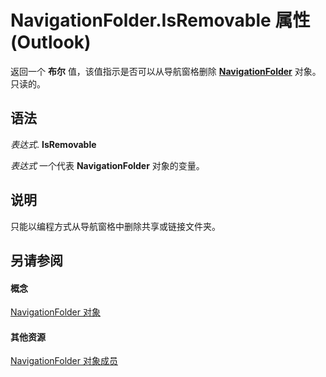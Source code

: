 
# NavigationFolder.IsRemovable 属性 (Outlook)

返回一个 **布尔** 值，该值指示是否可以从导航窗格删除 **[NavigationFolder](c8d7aabb-58ba-df5e-ccdc-06f73db7726c.md)** 对象。只读的。


## 语法

 _表达式_. **IsRemovable**

 _表达式_ 一个代表 **NavigationFolder** 对象的变量。


## 说明

只能以编程方式从导航窗格中删除共享或链接文件夹。


## 另请参阅


#### 概念


[NavigationFolder 对象](c8d7aabb-58ba-df5e-ccdc-06f73db7726c.md)
#### 其他资源


[NavigationFolder 对象成员](1ec2e16d-c7ca-86b1-9283-839a2b9aca05.md)
